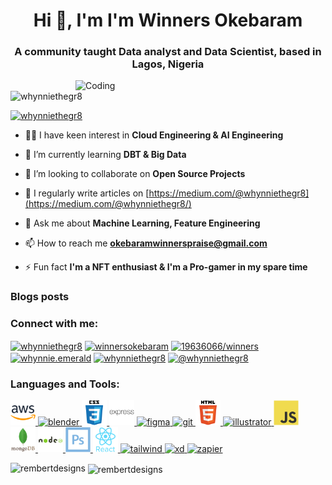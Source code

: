 <h1 align="center">Hi 👋, I'm I'm Winners Okebaram</h1>
<h3 align="center">A community taught Data analyst and Data Scientist, based in Lagos, Nigeria </h3>
<img align="right" alt="Coding" width="400" src=https://cdn.dribbble.com/users/638428/screenshots/3641004/media/9756e05977e724a3ac0bf104d486d06d.gif>

<p align="left"> <img src="https://komarev.com/ghpvc/?username=whynniethegr8&label=Profile%20views&color=0e75b6&style=flat" alt="whynniethegr8" /> </p>

<p align="left"> <a href="https://twitter.com/whynniethegr8" target="blank"><img src="https://img.shields.io/twitter/follow/whynniethegr8?logo=twitter&style=for-the-badge" alt="whynniethegr8" /></a> </p>

- 👩‍💻 I have keen interest in **Cloud Engineering & AI Engineering**

- 🌱 I’m currently learning **DBT & Big Data**

- 👯 I’m looking to collaborate on **Open Source Projects**

- 📝 I regularly write articles on [https://medium.com/@whynniethegr8](https://medium.com/@whynniethegr8/)

- 💬 Ask me about **Machine Learning, Feature Engineering**

- 📫 How to reach me **okebaramwinnerspraise@gmail.com**

- ⚡ Fun fact **I'm a NFT enthusiast & I'm a Pro-gamer in my spare time**

### Blogs posts
<!-- BLOG-POST-LIST:START -->
<!-- BLOG-POST-LIST:END -->

<h3 align="left">Connect with me:</h3>
<p align="left">
<a href="https://twitter.com/whynniethegr8" target="blank"><img align="center" src="https://raw.githubusercontent.com/rahuldkjain/github-profile-readme-generator/master/src/images/icons/Social/twitter.svg" alt="whynniethegr8" height="30" width="40" /></a>
<a href="https://linkedin.com/in/winnersokebaram" target="blank"><img align="center" src="https://raw.githubusercontent.com/rahuldkjain/github-profile-readme-generator/master/src/images/icons/Social/linked-in-alt.svg" alt="winnersokebaram" height="30" width="40" /></a>
<a href="https://stackoverflow.com/users/19636066/winners" target="blank"><img align="center" src="https://raw.githubusercontent.com/rahuldkjain/github-profile-readme-generator/master/src/images/icons/Social/stack-overflow.svg" alt="19636066/winners" height="30" width="40" /></a>
<a href="https://web.facebook.com/whynnie.emerald" target="blank"><img align="center" src="https://raw.githubusercontent.com/rahuldkjain/github-profile-readme-generator/master/src/images/icons/Social/facebook.svg" alt="whynnie.emerald" height="30" width="40" /></a>
<a href="https://instagram.com/whynniethegr8" target="blank"><img align="center" src="https://raw.githubusercontent.com/rahuldkjain/github-profile-readme-generator/master/src/images/icons/Social/instagram.svg" alt="whynniethegr8" height="30" width="40" /></a>
<a href="https://medium.com/@whynniethegr8" target="blank"><img align="center" src="https://raw.githubusercontent.com/rahuldkjain/github-profile-readme-generator/master/src/images/icons/Social/medium.svg" alt="@whynniethegr8" height="30" width="40" /></a>
</p>

<h3 align="left">Languages and Tools:</h3>
<p align="left"> <a href="https://aws.amazon.com" target="_blank" rel="noreferrer"> <img src="https://raw.githubusercontent.com/devicons/devicon/master/icons/amazonwebservices/amazonwebservices-original-wordmark.svg" alt="aws" width="40" height="40"/> </a> <a href="https://www.blender.org/" target="_blank" rel="noreferrer"> <img src="https://download.blender.org/branding/community/blender_community_badge_white.svg" alt="blender" width="40" height="40"/> </a> <a href="https://www.w3schools.com/css/" target="_blank" rel="noreferrer"> <img src="https://raw.githubusercontent.com/devicons/devicon/master/icons/css3/css3-original-wordmark.svg" alt="css3" width="40" height="40"/> </a> <a href="https://expressjs.com" target="_blank" rel="noreferrer"> <img src="https://raw.githubusercontent.com/devicons/devicon/master/icons/express/express-original-wordmark.svg" alt="express" width="40" height="40"/> </a> <a href="https://www.figma.com/" target="_blank" rel="noreferrer"> <img src="https://www.vectorlogo.zone/logos/figma/figma-icon.svg" alt="figma" width="40" height="40"/> </a> <a href="https://git-scm.com/" target="_blank" rel="noreferrer"> <img src="https://www.vectorlogo.zone/logos/git-scm/git-scm-icon.svg" alt="git" width="40" height="40"/> </a> <a href="https://www.w3.org/html/" target="_blank" rel="noreferrer"> <img src="https://raw.githubusercontent.com/devicons/devicon/master/icons/html5/html5-original-wordmark.svg" alt="html5" width="40" height="40"/> </a> <a href="https://www.adobe.com/in/products/illustrator.html" target="_blank" rel="noreferrer"> <img src="https://www.vectorlogo.zone/logos/adobe_illustrator/adobe_illustrator-icon.svg" alt="illustrator" width="40" height="40"/> </a> <a href="https://developer.mozilla.org/en-US/docs/Web/JavaScript" target="_blank" rel="noreferrer"> <img src="https://raw.githubusercontent.com/devicons/devicon/master/icons/javascript/javascript-original.svg" alt="javascript" width="40" height="40"/> </a> <a href="https://www.mongodb.com/" target="_blank" rel="noreferrer"> <img src="https://raw.githubusercontent.com/devicons/devicon/master/icons/mongodb/mongodb-original-wordmark.svg" alt="mongodb" width="40" height="40"/> </a> <a href="https://nodejs.org" target="_blank" rel="noreferrer"> <img src="https://raw.githubusercontent.com/devicons/devicon/master/icons/nodejs/nodejs-original-wordmark.svg" alt="nodejs" width="40" height="40"/> </a> <a href="https://www.photoshop.com/en" target="_blank" rel="noreferrer"> <img src="https://raw.githubusercontent.com/devicons/devicon/master/icons/photoshop/photoshop-line.svg" alt="photoshop" width="40" height="40"/> </a> <a href="https://reactjs.org/" target="_blank" rel="noreferrer"> <img src="https://raw.githubusercontent.com/devicons/devicon/master/icons/react/react-original-wordmark.svg" alt="react" width="40" height="40"/> </a> <a href="https://tailwindcss.com/" target="_blank" rel="noreferrer"> <img src="https://www.vectorlogo.zone/logos/tailwindcss/tailwindcss-icon.svg" alt="tailwind" width="40" height="40"/> </a> <a href="https://www.adobe.com/products/xd.html" target="_blank" rel="noreferrer"> <img src="https://cdn.worldvectorlogo.com/logos/adobe-xd.svg" alt="xd" width="40" height="40"/> </a> <a href="https://zapier.com" target="_blank" rel="noreferrer"> <img src="https://www.vectorlogo.zone/logos/zapier/zapier-icon.svg" alt="zapier" width="40" height="40"/> </a> </p>


<p><img align="left" src="https://github-readme-stats.vercel.app/api/top-langs?username=rembertdesigns&show_icons=true&locale=en&layout=compact" alt="rembertdesigns" /></p>

<p>&nbsp;<img align="center" src="https://github-readme-stats.vercel.app/api?username=rembertdesigns&show_icons=true&locale=en" alt="rembertdesigns" /></p>
